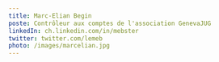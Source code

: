 ```yaml
---
title: Marc-Elian Begin
poste: Contrôleur aux comptes de l'association GenevaJUG
linkedIn: ch.linkedin.com/in/mebster
twitter: twitter.com/lemeb
photo: /images/marcelian.jpg
---
```


